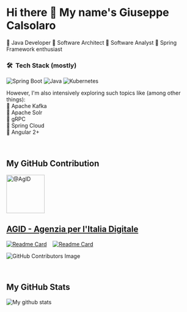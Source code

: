 # Hi there 👋 My name's Giuseppe Calsolaro

🔹 Java Developer 🔹 Software Architect 🔹 Software Analyst 🔹 Spring Framework enthusiast

### 🛠 &nbsp;Tech Stack (mostly)

![Spring Boot](https://img.shields.io/badge/springboot-%236DB33F.svg?style=for-the-badge&logo=springboot&logoColor=white)
![Java](https://img.shields.io/badge/java-%23ED8B00.svg?style=for-the-badge&logo=java&logoColor=white)
![Kubernetes](https://img.shields.io/badge/kubernetes-326CE5.svg?style=for-the-badge&logo=kubernetes&logoColor=white)

However, I'm also intensively exploring such topics like (among other things): \
🔹 Apache Kafka \
🔹 Apache Solr \
🔹 gRPC \
🔹 Spring Cloud \
🔹 Angular 2+

</br>

## My GitHub Contribution

<a href="https://github.com/AgID">
<img src="https://avatars.githubusercontent.com/u/17034856?s=200&amp;v=4" width="100" height="100" alt="@AgID"><h2><a href="https://github.com/AgID">AGID - Agenzia per l'Italia Digitale</a></h2>
</a>

[![Readme Card](https://github-readme-stats.vercel.app/api/pin/?username=gcalsolaro&repo=integration_INAD_with_ANPR-AppIO)](https://github.com/gcalsolaro/integration_INAD_with_ANPR-AppIO)
&nbsp;&nbsp;
[![Readme Card](https://github-readme-stats.vercel.app/api/pin/?username=gcalsolaro&repo=INAD_API_Extraction
)](https://github.com/gcalsolaro/INAD_API_Extraction)

![GitHub Contributors Image](https://contrib.rocks/image?repo=gcalsolaro/INAD_API_Extraction)

</br>

## My GitHub Stats

<a href="https://github.com/gcalsolaro">
 <img align="left" src="https://github-readme-stats.vercel.app/api?username=gcalsolaro&show_icons=true&theme=light&line_height=27&include_all_commits=true&count_private=true" alt="My github stats"/>
</a>

<!--
<a href="https://github.com/gcalsolaro">
 <img align="right" src="https://github-readme-stats.vercel.app/api/top-langs/?username=gcalsolaro&layout=compact" alt="My github top langs"/>
</a>
-->
